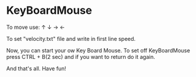 # KeyBoardMouse
To move use: ↑ ↓ → ←

To set "velocity.txt" file and write in first line speed.

Now, you can start your ow Key Board Mouse.
To set off KeyBoardMouse press CTRL + B(2 sec) and if you want to return do it again.

And that's all. Have fun!
